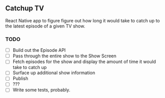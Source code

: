 ## Catchup TV
React Native app to figure figure out how long it would take to catch up to the latest episode of a given TV show.

### TODO
- [ ] Build out the Episode API
- [ ] Pass through the entire show to the Show Screen
- [ ] Fetch episodes for the show and display the amount of time it would take to catch up
- [ ] Surface up additional show information
- [ ] Publish
- [ ] ???
- [ ] Write some tests, probably.